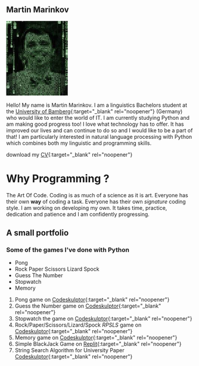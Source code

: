 ## Martin Marinkov

<img class="photo" src="https://github.com/garrihd/garrihd.github.io/raw/main/assets/Martin_Marinkov_matrix_web.jpg" alt="Martin Marinkov photo">

Hello! My name is Martin Marinkov. I am a linguistics Bachelors student at the [University of Bamberg](https://www.uni-bamberg.de/en/){:target="_blank" rel="noopener"} (Germany) who would like to enter the world of IT. I am currently studying Python and am making good progress too! I love what technology has to offer. It has improved our lives and can continue to do so and I would like to be a part of that! I am particularly interested in natural language processing with Python which combines both my linguistic and programming skills.

download my [CV](https://github.com/garrihd/garrihd.github.io/raw/main/assets/Martin_Marinkov_2021_CV.pdf){:target="_blank" rel="noopener"}
  
# Why Programming ?
The Art Of Code. Coding is as much of a science as it is art. Everyone has their own **way** of coding a task. Everyone has their own *signature* coding style. I am working on developing my own. It takes time, practice, dedication and patience and I am confidently progressing.

## A small portfolio
### Some of  the games I've done with Python

- Pong
- Rock Paper Scissors Lizard Spock
- Guess The Number 
- Stopwatch
- Memory


1. Pong game on [Codeskulptor](https://py2.codeskulptor.org/#user48_hgBv6tH2Im_11.py){:target="_blank" rel="noopener"}
2. Guess the Number game on [Codeskulptor](https://py2.codeskulptor.org/#user48_WHg3mvmWy4_7.py){:target="_blank" rel="noopener"}
3. Stopwatch the game on [Codeskulptor](https://py2.codeskulptor.org/#user48_CnXNkWCiTK_3.py){:target="_blank" rel="noopener"}
4. Rock/Paper/Scissors/Lizard/Spock *RPSLS* game on [Codeskulptor](https://py2.codeskulptor.org/#user48_AxCFnhaaaC_1.py){:target="_blank" rel="noopener"}
5. Memory game on [Codeskulptor](https://py3.codeskulptor.org/#user306_Y8Fnlvw5Qe_23.py){:target="_blank" rel="noopener"}
6. Simple BlackJack Game on [Replit](https://replit.com/@MartinMarinkov/Guessing-Game#main.py){:target="_blank" rel="noopener"}
7. String Search Algorithm for University Paper [Codeskulptor](https://py3.codeskulptor.org/#user306_qxVerUImlC_0.py){:target="_blank" rel="noopener"}



